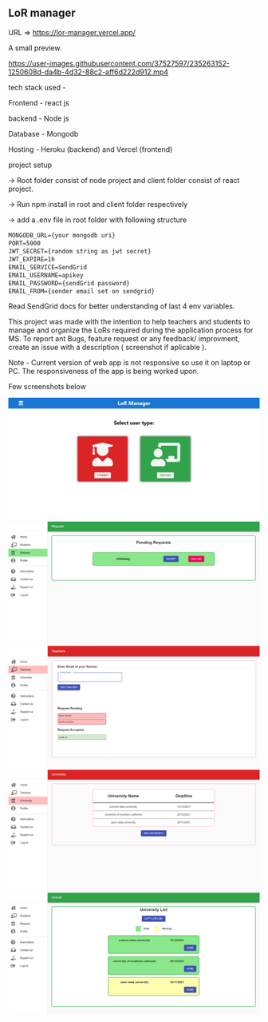 ## LoR manager

URL => https://lor-manager.vercel.app/


A small preview.

https://user-images.githubusercontent.com/37527597/235263152-1250608d-da4b-4d32-88c2-aff6d222d912.mp4


tech stack used -

Frontend - react js

backend - Node js

Database - Mongodb

Hosting - Heroku (backend) and Vercel (frontend)

project setup

-> Root folder consist of node project and client folder consist of react project.

-> Run npm install in root and client folder respectively

-> add a .env file in root folder with following structure

```
MONGODB_URL={your mongodb uri}
PORT=5000
JWT_SECRET={random string as jwt secret}
JWT_EXPIRE=1h
EMAIL_SERVICE=SendGrid
EMAIL_USERNAME=apikey
EMAIL_PASSWORD={sendGrid password}
EMAIL_FROM={sender email set on sendgrid}
```

Read SendGrid docs for better understanding of last 4 env variables.

This project was made with the intention to help teachers and students to manage and organize the LoRs required during the application process for MS.
To report ant Bugs, feature request or any feedback/ improvment, create an issue with a description ( screenshot if aplicable ).

Note - Current version of web app is not responsive so use it on laptop or PC. The responsiveness of the app is being worked upon.

Few screenshots below

<p>
  <img src="./screenshots/ss1.PNG">
  <br>
  <img src="./screenshots/ss2.PNG" >
    <br>
  <img src="./screenshots/ss3.PNG">
    <br>
  <img src="./screenshots/ss4.PNG">
    <br>
  <img src="./screenshots/ss5.PNG">

</p>
